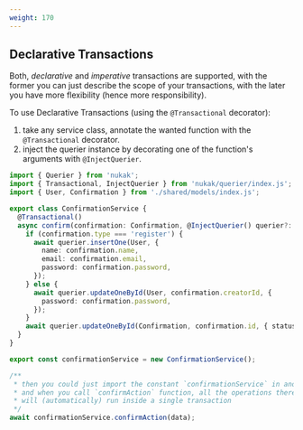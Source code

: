 ```yaml
---
weight: 170
---
```


## Declarative Transactions

Both, _declarative_ and _imperative_ transactions are supported, with the former you can just describe the scope of your transactions, with the later you have more flexibility (hence more responsibility).

To use Declarative Transactions (using the `@Transactional` decorator):

1. take any service class, annotate the wanted function with the `@Transactional` decorator.
2. inject the querier instance by decorating one of the function's arguments with `@InjectQuerier`.

```ts
import { Querier } from 'nukak';
import { Transactional, InjectQuerier } from 'nukak/querier/index.js';
import { User, Confirmation } from './shared/models/index.js';

export class ConfirmationService {
  @Transactional()
  async confirm(confirmation: Confirmation, @InjectQuerier() querier?: Querier): Promise<void> {
    if (confirmation.type === 'register') {
      await querier.insertOne(User, {
        name: confirmation.name,
        email: confirmation.email,
        password: confirmation.password,
      });
    } else {
      await querier.updateOneById(User, confirmation.creatorId, {
        password: confirmation.password,
      });
    }
    await querier.updateOneById(Confirmation, confirmation.id, { status: 1 });
  }
}

export const confirmationService = new ConfirmationService();

/**
 * then you could just import the constant `confirmationService` in another file,
 * and when you call `confirmAction` function, all the operations there
 * will (automatically) run inside a single transaction
 */
await confirmationService.confirmAction(data);
```
